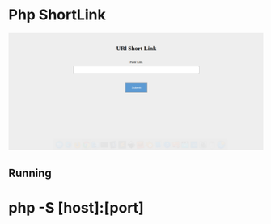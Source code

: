 # Php ShortLink 

<img src="static/Screenshot from 2021-07-24 16-58-05.png" alt="example">


## Running 

# php -S [host]:[port]